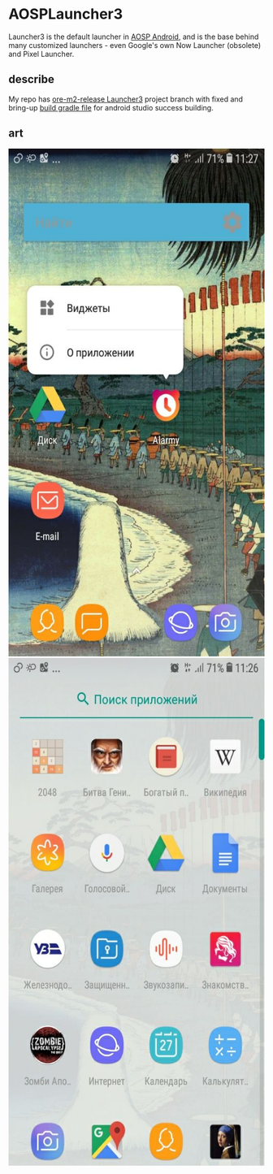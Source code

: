 # AOSPLauncher3

Launcher3 is the default launcher in [AOSP Android](https://android.googlesource.com/platform/packages/apps/Launcher3/), 
and is the base behind many customized launchers - even Google's own Now Launcher (obsolete) and Pixel Launcher. 

## describe 
My repo has [ore-m2-release ](https://android.googlesource.com/platform/packages/apps/Launcher3/+/oreo-m2-release) [Launcher3](https://android.googlesource.com/platform/packages/apps/Launcher3/) project branch 
with fixed and bring-up [build gradle file](https://github.com/SergeyBurlaka/AOSPLauncher3/blob/oreo-m2-release/build.gradle)  for android studio success building.

## art

<div class="center-block">
<img src="https://github.com/SergeyBurlaka/AOSPLauncher3/blob/oreo-m2-release/art/photo5377854175276280539.jpg" height="1000" alt="Screenshot"/>

<img src="https://github.com/SergeyBurlaka/AOSPLauncher3/blob/oreo-m2-release/art/photo5377854175276280538.jpg" height="1000" alt="Screenshot">


